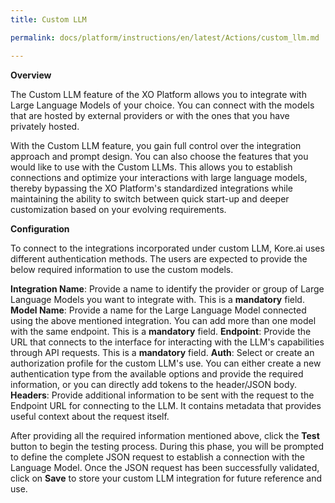 ```yaml
---
title: Custom LLM

permalink: docs/platform/instructions/en/latest/Actions/custom_llm.md

---
```


<base target="_blank">
<container>

**Overview**
 
The Custom LLM feature of the XO Platform allows you to integrate with Large Language Models of your choice. You can connect with the models that are hosted by external providers or with the ones that you have privately hosted.  

With the Custom LLM feature, you gain full control over the integration approach and prompt design. You can also choose the features that you would like to use with the Custom LLMs. This allows you to establish connections and optimize your interactions with large language models, thereby bypassing the XO Platform's standardized integrations while maintaining the ability to switch between quick start-up and deeper customization based on your evolving requirements.

</container>

<container>

**Configuration**
 
To connect to the integrations incorporated under custom LLM, Kore.ai uses different authentication methods. The users are expected to provide the below required information to use the custom models.

**Integration Name**: Provide a name to identify the provider or group of Large Language Models you want to integrate with. This is a **mandatory** field.
**Model Name**: Provide a name for the Large Language Model connected using the above mentioned integration. You can add more than one model with the same endpoint. This is a **mandatory** field.
**Endpoint**: Provide the URL that connects to the interface for interacting with the LLM's capabilities through API requests. This is a **mandatory** field.
**Auth**: Select or create an authorization profile for the custom LLM's use. You can either create a new authentication type from the available options and provide the required information, or you can directly add tokens to the header/JSON body.
**Headers**: Provide additional information to be sent with the request to the Endpoint URL for connecting to the LLM. It contains metadata that provides useful context about the request itself.

After providing all the required information mentioned above, click the **Test** button to begin the testing process. During this phase, you will be prompted to define the complete JSON request to establish a connection with the Language Model. Once the JSON request has been successfully validated, click on **Save** to store your custom LLM integration for future reference and use.

</container>
